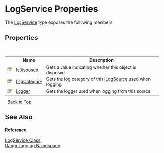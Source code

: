 # LogService Properties
 

The <a href="T_Dangr_Logging_LogService">LogService</a> type exposes the following members.


## Properties
&nbsp;<table><tr><th></th><th>Name</th><th>Description</th></tr><tr><td>![Public property](media/pubproperty.gif "Public property")</td><td><a href="P_Dangr_Logging_LogService_IsDisposed">IsDisposed</a></td><td>
Gets a value indicating whether this object is disposed.</td></tr><tr><td>![Public property](media/pubproperty.gif "Public property")</td><td><a href="P_Dangr_Logging_LogService_LogCategory">LogCategory</a></td><td>
Gets the log category of this <a href="T_Dangr_Logging_ILogSource">ILogSource</a> used when logging.</td></tr><tr><td>![Public property](media/pubproperty.gif "Public property")</td><td><a href="P_Dangr_Logging_LogService_Logger">Logger</a></td><td>
Gets the logger used when logging from this source.</td></tr></table>&nbsp;
<a href="#logservice-properties">Back to Top</a>

## See Also


#### Reference
<a href="T_Dangr_Logging_LogService">LogService Class</a><br /><a href="N_Dangr_Logging">Dangr.Logging Namespace</a><br />